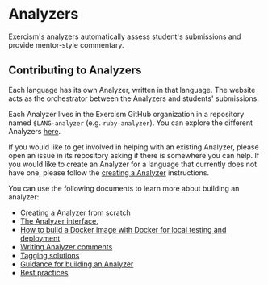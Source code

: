 # Analyzers

Exercism's analyzers automatically assess student's submissions and provide mentor-style commentary.

## Contributing to Analyzers

Each language has its own Analyzer, written in that language.
The website acts as the orchestrator between the Analyzers and students' submissions.

Each Analyzer lives in the Exercism GitHub organization in a repository named `$LANG-analyzer` (e.g. `ruby-analyzer`).
You can explore the different Analyzers [here](https://github.com/exercism?q=-analyzer).

If you would like to get involved in helping with an existing Analyzer, please open an issue in its repository asking if there is somewhere you can help.
If you would like to create an Analyzer for a language that currently does not have one, please follow the [creating a Analyzer](/docs/building/tooling/analyzers/creating-from-scratch) instructions.

You can use the following documents to learn more about building an analyzer:

- [Creating a Analyzer from scratch](/docs/building/tooling/analyzers/creating-from-scratch)
- [The Analyzer interface.](/docs/building/tooling/analyzers/interface)
- [How to build a Docker image with Docker for local testing and deployment](/docs/building/tooling/analyzers/docker)
- [Writing Analyzer comments](/docs/building/tooling/analyzers/comments)
- [Tagging solutions](/docs/building/tooling/analyzers/tags)
- [Guidance for building an Analyzer](/docs/building/tooling/analyzers/guidance)
- [Best practices](/docs/building/tooling/best-practices)
